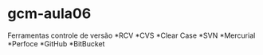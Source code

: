# gcm-aula06

Ferramentas controle de versão
*RCV
*CVS
*Clear Case
*SVN
*Mercurial
*Perfoce
*GitHub
*BitBucket
